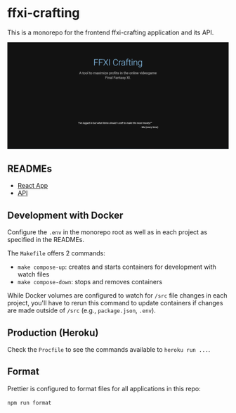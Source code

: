 # ffxi-crafting

This is a monorepo for the frontend ffxi-crafting application and its API.

![alt text](./LandingPage.png)

## READMEs

-   [React App](/ffxi-crafting-app/README.md)
-   [API](/api/README.md)

## Development with Docker

Configure the `.env` in the monorepo root as well as in each project as specified in the READMEs.

The `Makefile` offers 2 commands:

-   `make compose-up`: creates and starts containers for development with watch files
-   `make compose-down`: stops and removes containers

While Docker volumes are configured to watch for `/src` file changes in each project, you'll have to rerun this command to update containers if changes are made outside of `/src` (e.g., `package.json`, `.env`).

## Production (Heroku)

Check the `Procfile` to see the commands available to `heroku run ...`.

## Format

Prettier is configured to format files for all applications in this repo:

`npm run format`
